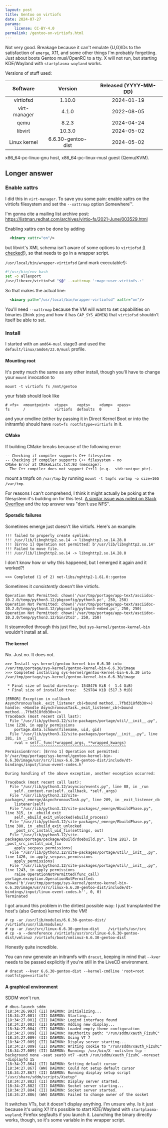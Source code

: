 ```yaml
---
layout: post
title: Gentoo on virtiofs
date: 2024-07-27
params:
    license: CC-BY-4.0
permalink: /gentoo-on-virtiofs.html
---
```


Not very good. Breakage because it can't emulate {U,G}IDs to the satisfaction
of `emerge`, X11, and some other things I'm probably forgetting.
Just about boots Gentoo musl/OpenRC to a tty. X will not run, but starting
KDE/Wayland with `startplasma-wayland` works.

Versions of stuff used:

| **Software** |     **Version**    | **Released (YYYY-MM-DD)** |
|:------------:|:------------------:|:-------------------------:|
|   virtiofsd  |       1.10.0       |         2024-01-19        |
| virt-manager |        4.1.0       |         2022-08-05        |
|     qemu     |        8.2.3       |         2024-04-24        |
|    libvirt   |       10.3.0       |         2024-05-02        |
| Linux kernel | 6.6.30-gentoo-dist |         2024-05-02        |

x86_64-pc-linux-gnu host, x86_64-pc-linux-musl guest (Qemu/KVM).

## Longer answer

### Enable xattrs

I did this in `virt-manager`. To save you some pain: enable xattrs on the
virtiofs filesystem and set the `--xattrmap` option Somewhere™.

I'm gonna cite a mailing list archive post:
https://listman.redhat.com/archives/virtio-fs/2021-June/003529.html

Enabling xattrs *can* be done by adding

```xml
  <binary xattr="on"/>
```

but libvirt's XML schema isn't aware of some options to `virtiofsd`
[(I checked!)](https://libvirt.org/formatdomain.html), so that needs
to go in a wrapper script.

`/usr/local/bin/wrapper-virtiofsd` (and mark executable!):

```bash
#!/usr/bin/env bash
set -o allexport
/usr/libexec/virtiofsd "$@" --xattrmap ':map::user.virtiofs.:'
```

So that makes the actual line:

```xml
  <binary path="/usr/local/bin/wrapper-virtiofsd" xattr="on"/>
```

You'll need `--xattrmap` because the VM will want to set capabilities on
binaries (think `ping` and how it has `CAP_SYS_ADMIN`) that `virtiofsd`
shouldn't itself be able to set.

### Install

I started with an `amd64-musl` stage3 and
used the `default/linux/amd64/23.0/musl` profile.

#### Mounting root

It's pretty much the same as any other install, though you'll
have to change your `mount` invocation to

```
mount -t virtiofs fs /mnt/gentoo
```

your fstab should look like

```
# <fs>  <mountpoint>  <type>    <opts>    <dump>  <pass>
fs      /             virtiofs  defaults  0       1
```

and your cmdline (either by passing it in Direct Kernel Boot or
into the initramfs) should have `root=fs rootfstype=virtiofs` in it.

#### CMake

If building CMake breaks because of the following error:

```
-- Checking if compiler supports C++ filesystem
-- Checking if compiler supports C++ filesystem - no
CMake Error at CMakeLists.txt:93 (message):
  The C++ compiler does not support C++11 (e.g.  std::unique_ptr).
```

mount a tmpfs on `/var/tmp` by running `mount -t tmpfs vartmp -o size=16G /var/tmp`.

For reasons I can't comprehend, I think it might actually be
poking at the filesystem it's building on for this test.
[A similar issue was noted on Stack Overflow](https://stackoverflow.com/questions/55772725/the-c-compiler-does-not-support-c11-e-g-stdunique-ptr-building-openwrt)
and the top answer was "don't use NFS".

#### Sporadic failures

Sometimes emerge just doesn't like virtiofs. Here's an example:

```
!!! failed to properly create symlink:
!!! /usr/lib/libnghttp2.so.14 -> libnghttp2.so.14.28.0
!!! [Errno 1] Operation not permitted: b'/usr/lib/libnghttp2.so.14'
!!! Failed to move file.
!!! /usr/lib/libnghttp2.so.14 -> libnghttp2.so.14.28.0
```

I don't know how or why this happened, but I emerged it again and it worked?!

```
>>> Completed (1 of 2) net-libs/nghttp2-1.61.0::gentoo
```

Sometimes it *consistently* doesn't like virtiofs.

```
Operation Not Permitted: chown('/var/tmp/portage/app-text/asciidoc-10.2.0/temp/python3.12/pkgconfig/python3.pc', 250, 250)
Operation Not Permitted: chown('/var/tmp/portage/app-text/asciidoc-10.2.0/temp/python3.12/pkgconfig/python3-embed.pc', 250, 250)
Operation Not Permitted: chown('/var/tmp/portage/app-text/asciidoc-10.2.0/temp/python3.12/bin/2to3', 250, 250)
```

It steamrolled through this just fine, but `sys-kernel/gentoo-kernel-bin`
wouldn't install at all.

#### The kernel

No. Just no. It does not.

```
>>> Install sys-kernel/gentoo-kernel-bin-6.6.30 into /var/tmp/portage/sys-kernel/gentoo-kernel-bin-6.6.30/image
>>> Completed installing sys-kernel/gentoo-kernel-bin-6.6.30 into /var/tmp/portage/sys-kernel/gentoo-kernel-bin-6.6.30/image

 * Final size of build directory: 1548476 KiB (  1.4 GiB)
 * Final size of installed tree:   529784 KiB (517.3 MiB)

[ERROR] Exception in callback AsynchronousTask._exit_listener_cb(<bound method...7fbd318fdb30>>)
handle: <Handle AsynchronousTask._exit_listener_cb(<bound method...7fbd318fdb30>>)>
Traceback (most recent call last):
  File "/usr/lib/python3.12/site-packages/portage/util/__init__.py", line 1238, in apply_permissions
    portage.data.lchown(filename, uid, gid)
  File "/usr/lib/python3.12/site-packages/portage/__init__.py", line 281, in __call__
    rval = self._func(*wrapped_args, **wrapped_kwargs)
           ^^^^^^^^^^^^^^^^^^^^^^^^^^^^^^^^^^^^^^^^^^^
PermissionError: [Errno 1] Operation not permitted: b'/var/tmp/portage/sys-kernel/gentoo-kernel-bin-6.6.30/image/usr/src/linux-6.6.30-gentoo-dist/include/dt-bindings/input/linux-event-codes.h'

During handling of the above exception, another exception occurred:

Traceback (most recent call last):
  File "/usr/lib/python3.12/asyncio/events.py", line 88, in _run
    self._context.run(self._callback, *self._args)
  File "/usr/lib/python3.12/site-packages/_emerge/AsynchronousTask.py", line 209, in _exit_listener_cb
    listener(self)
  File "/usr/lib/python3.12/site-packages/_emerge/EbuildPhase.py", line 315, in _ebuild_exit
    self._ebuild_exit_unlocked(ebuild_process)
  File "/usr/lib/python3.12/site-packages/_emerge/EbuildPhase.py", line 380, in _ebuild_exit_unlocked
    _post_src_install_uid_fix(settings, out)
  File "/usr/lib/python3.12/site-packages/portage/package/ebuild/doebuild.py", line 2817, in _post_src_install_uid_fix
    apply_secpass_permissions(
  File "/usr/lib/python3.12/site-packages/portage/util/__init__.py", line 1426, in apply_secpass_permissions
    apply_permissions(
  File "/usr/lib/python3.12/site-packages/portage/util/__init__.py", line 1243, in apply_permissions
    raise OperationNotPermitted(func_call)
portage.exception.OperationNotPermitted: chown('b'/var/tmp/portage/sys-kernel/gentoo-kernel-bin-6.6.30/image/usr/src/linux-6.6.30-gentoo-dist/include/dt-bindings/input/linux-event-codes.h'', 0, 0)
Terminated
```

I got around this problem in the dirtiest possible way: I just transplanted
the host's (also Gentoo) kernel into the VM!

```console
# cp -ar /usr/lib/modules/6.6.30-gentoo-dist/ /virtiofs/usr/lib/modules/
# cp -ar /usr/src/linux-6.6.30-gentoo-dist    /virtiofs/usr/src
# cp -a --dereference /virtiofs/usr/src/linux-6.6.30-gentoo-dist/vmlinuz /virtiofs/boot/vmlinuz-6.6.30-gentoo-dist
```

Honestly quite incredible.

You can now generate an initramfs with `dracut`, keeping in mind that `--kver`
needs to be passed explicitly if you're still in the LiveCD environment.

```console
# dracut --kver 6.6.30-gentoo-dist --kernel-cmdline 'root=root rootfstype=virtiofs'
```

#### A graphical environment

SDDM won't run.

```console
# dbus-launch sddm
[18:34:26.993] (II) DAEMON: Initializing...
[18:34:27.001] (II) DAEMON: Starting...
[18:34:27.001] (II) DAEMON: Logind interface found
[18:34:27.003] (II) DAEMON: Adding new display...
[18:34:27.004] (II) DAEMON: Loaded empty theme configuration
[18:34:27.009] (II) DAEMON: Xauthority path: "/run/sddm/xauth_FizuhC"
[18:34:27.009] (II) DAEMON: Using VT 7
[18:34:27.009] (II) DAEMON: Display server starting...
[18:34:27.009] (II) DAEMON: Writing cookie to "/run/sddm/xauth_FizuhC"
[18:34:27.009] (II) DAEMON: Running: /usr/bin/X -nolisten tcp -background none -seat seat0 vt7 -auth /run/sddm/xauth_FizuhC -noreset -displayfd 15
[18:34:27.864] (II) DAEMON: Setting default cursor
[18:34:27.867] (WW) DAEMON: Could not setup default cursor
[18:34:27.867] (II) DAEMON: Running display setup script  "/usr/share/sddm/scripts/Xsetup"
[18:34:27.882] (II) DAEMON: Display server started.
[18:34:27.882] (II) DAEMON: Socket server starting...
[18:34:27.884] (II) DAEMON: Socket server started.
[18:34:27.886] (WW) DAEMON: Failed to change owner of the socket
```

It switches VTs, but it doesn't display anything. I'm unsure why.
Is it just because it's using X? It's possible to start KDE/Wayland with
`startplasma-wayland`; Firefox segfaults if you launch it. Launching the
binary directly works, though, so it's some variable in the wrapper script.
